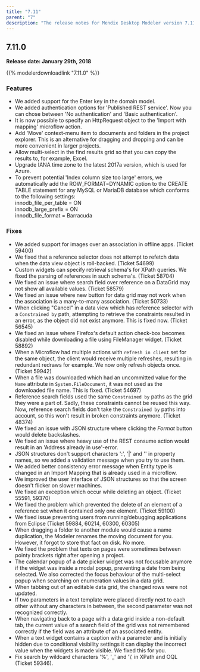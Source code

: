 ```yaml
---
title: "7.11"
parent: "7"
description: "The release notes for Mendix Desktop Modeler version 7.11 (including all patches) with details on new features, bug fixes, and known issues."
---
```


## 7.11.0

**Release date: January 29th, 2018**

{{% modelerdownloadlink "7.11.0" %}}

### Features

* We added support for the Enter key in the domain model.
* We added authentication options for 'Published REST service'. Now you can chose between 'No authentication' and 'Basic authentication'.
* It is now possible to specify an HttpRequest object to the 'Import with mapping' microflow action.
* Add 'Move' context-menu item to documents and folders in the project explorer. This is an alternative for dragging and dropping and can be more convenient in larger projects.
* Allow multi-select in the find results grid so that you can copy the results to, for example, Excel.
* Upgrade IANA time zone to the latest 2017a version, which is used for Azure.
* To prevent potential 'Index column size too large' errors, we automatically add the ROW_FORMAT=DYNAMIC option to the CREATE TABLE statement for any MySQL or MariaDB database which conforms to the following settings:<br/>
innodb_file_per_table = ON<br/>
innodb_large_prefix = ON<br/>
innodb_file_format = Barracuda

### Fixes

* We added support for images over an association in offline apps. (Ticket 59400)
* We fixed that a reference selector does not attempt to refetch data when the data view object is roll-backed. (Ticket 54699)
* Custom widgets can specify retrieval schema's for XPath queries. We fixed the parsing of references in such schema's. (Ticket 58704)
* We fixed an issue where search field over reference on a DataGrid may not show all available values. (Ticket 58579)
* We fixed an issue where new button for data grid may not work when the association is a many-to-many association. (Ticket 50733)
* When clicking "Cancel" in a data view which has reference selector with a `Constrained by` path, attempting to retrieve the constraints resulted in an error, as the object did not exist anymore. This is fixed now. (Ticket 56545)
* We fixed an issue where Firefox's default action check-box becomes disabled while downloading a file using FileManager widget. (Ticket 58892)
* When a Microflow had multiple actions with `refresh in client` set for the same object, the client would receive multiple refreshes, resulting in redundant redraws for example. We now only refresh objects once. (Ticket 59942)
* When a file was downloaded which had an uncommitted value for the `Name` attribute in `System.FileDocument`, it was not used as the downloaded file name. This is fixed. (Ticket 54697)
* Reference search fields used the same `Constrained by` paths as the grid they were a part of. Sadly, these constraints cannot be reused this way. Now, reference search fields don't take the `Constrained by` paths into account, so this won't result in broken constraints anymore. (Ticket 48374)
* We fixed an issue with JSON structure where clicking the _Format_ button would delete backslashes.
* We fixed an issue where heavy use of the REST consume action would result in an 'Address already in use'-error.
* JSON structures don't support characters ':', '|' and '' in property names, so we added a validation message when you try to use them.
* We added better consistency error message when Entity type is changed in an Import Mapping that is already used in a microflow.
* We improved the user interface of JSON structures so that the screen doesn't flicker on slower machines.
* We fixed an exception which occur while deleting an object. (Ticket 55591, 59370)
* We fixed the problem which prevented the delete of an element of a reference set when it contained only one element. (Ticket 59100)
* We fixed issue preventing users from running/debugging applications from Eclipse (Ticket 59884, 60214, 60300, 60305)
* When dragging a folder to another module would cause a name duplication, the Modeler renames the moving document for you. However, it forgot to store that fact on disk. No more.
* We fixed the problem that texts on pages were sometimes between pointy brackets right after opening a project.
* The calendar popup of a date picker widget was not focusable anymore if the widget was inside a modal popup, preventing a date from being selected. We also corrected the focus behaviour of the multi-select popup when searching on enumeration values in a data grid.
* When tabbing out of an editable data grid, the changed rows were not updated.
* If two parameters in a text template were placed directly next to each other without any characters in between, the second parameter was not recognized correctly.
* When navigating back to a page with a data grid inside a non-default tab, the current value of a search field of the grid was not remembered correctly if the field was an attribute of an associated entity.
* When a text widget contains a caption with a parameter and is initially hidden due to conditional visibility settings it can display the incorrect value when the widgets is made visible. We fixed this for you.
* Fix search by wildcard characters '%', '_' and '\\' in XPath and OQL (Ticket 59346).
 

